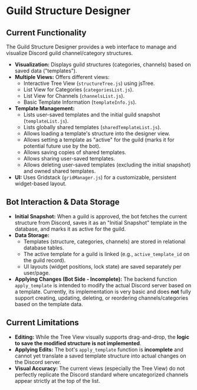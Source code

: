 # Guild Structure Designer

## Current Functionality

The Guild Structure Designer provides a web interface to manage and visualize Discord guild channel/category structures.

*   **Visualization:** Displays guild structures (categories, channels) based on saved data ("templates").
*   **Multiple Views:** Offers different views:
    *   Interactive Tree View (`structureTree.js`) using jsTree.
    *   List View for Categories (`categoriesList.js`).
    *   List View for Channels (`channelsList.js`).
    *   Basic Template Information (`templateInfo.js`).
*   **Template Management:**
    *   Lists user-saved templates and the initial guild snapshot (`templateList.js`).
    *   Lists globally shared templates (`sharedTemplateList.js`).
    *   Allows loading a template's structure into the designer view.
    *   Allows setting a template as "active" for the guild (marks it for potential future use by the bot).
    *   Allows saving copies of shared templates.
    *   Allows sharing user-saved templates.
    *   Allows deleting user-saved templates (excluding the initial snapshot) and owned shared templates.
*   **UI:** Uses Gridstack (`gridManager.js`) for a customizable, persistent widget-based layout.

## Bot Interaction & Data Storage

*   **Initial Snapshot:** When a guild is approved, the bot fetches the current structure from Discord, saves it as an "Initial Snapshot" template in the database, and marks it as active for the guild.
*   **Data Storage:**
    *   Templates (structure, categories, channels) are stored in relational database tables.
    *   The active template for a guild is linked (e.g., `active_template_id` on the guild record).
    *   UI layouts (widget positions, lock state) are saved separately per user/page.
*   **Applying Changes (Bot Side - Incomplete):** The backend function `apply_template` is intended to modify the actual Discord server based on a template. Currently, its implementation is very basic and does **not** fully support creating, updating, deleting, or reordering channels/categories based on the template data.

## Current Limitations

*   **Editing:** While the Tree View visually supports drag-and-drop, the **logic to save the modified structure is not implemented**.
*   **Applying Edits:** The bot's `apply_template` function is **incomplete** and cannot yet translate a saved template structure into actual changes on the Discord server.
*   **Visual Accuracy:** The current views (especially the Tree View) do not perfectly replicate the Discord standard where uncategorized channels appear strictly at the top of the list.
